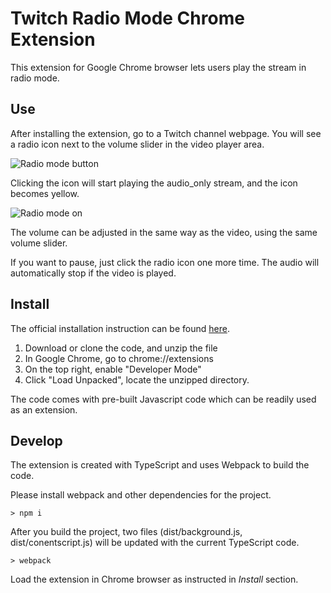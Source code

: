 # Twitch Radio Mode Chrome Extension

This extension for Google Chrome browser lets users play the stream in radio mode.



## Use

After installing the extension, go to a Twitch channel webpage. You will see a radio icon next to the volume slider in the video player area.

![Radio mode button](https://raw.githubusercontent.com/c-rainbow/twitch-audio-web/master/public/images/radiobutton.png)

Clicking the icon will start playing the audio_only stream, and the icon becomes yellow.

![Radio mode on](https://raw.githubusercontent.com/c-rainbow/twitch-audio-web/master/public/images/radiomode.png)

The volume can be adjusted in the same way as the video, using the same volume slider.

If you want to pause, just click the radio icon one more time. The audio will automatically stop if the video is played.



## Install

The official installation instruction can be found [here](https://developer.chrome.com/extensions/getstarted).

1. Download or clone the code, and unzip the file
2. In Google Chrome, go to chrome://extensions
3. On the top right, enable "Developer Mode"
4. Click "Load Unpacked", locate the unzipped directory.

The code comes with pre-built Javascript code which can be readily used as an extension.


## Develop

The extension is created with TypeScript and uses Webpack to build the code.

Please install webpack and other dependencies for the project.

```
> npm i
```

After you build the project, two files (dist/background.js, dist/conentscript.js) will be updated with the current TypeScript code.

```
> webpack
```

Load the extension in Chrome browser as instructed in _Install_ section.